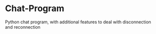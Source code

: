 # Chat-Program
Python chat program, with additional features to deal with disconnection and reconnection 
